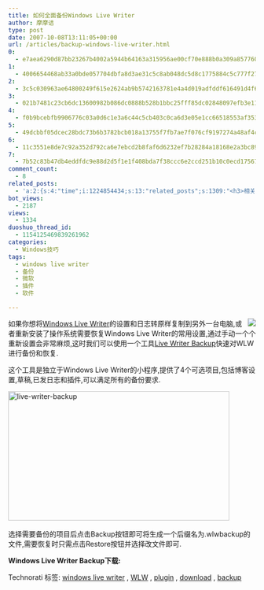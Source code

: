 ```yaml
---
title: 如何全面备份Windows Live Writer
author: 摩摩诘
type: post
date: 2007-10-08T13:11:05+00:00
url: /articles/backup-windows-live-writer.html
0:
  - e7aea6290d87bb23267b4002a5944b64163a315956ae00cf70e888b0a309a857760e961b7aa8b881ffed5af572c9d195
1:
  - 4006654468ab33a0bde057704dbfa8d3ae31c5c8ab048dc5d8c1775884c5c777f279ad8aacf9f71255ad381c6c4686dc
2:
  - 3c5c030963ae64800249f615e2624ab9b5742163781e4a4d019adfddf616491d4f6e8bb5afff4f5d9fa65f034de6d647
3:
  - 021b7481c23cb6dc13600982b086dc0888b528b1bbc25fff85dc02848097efb3e115a5d9d8dc10d36a542950c37ab688
4:
  - f0b9bcebfb9906776c03a0d6c1e3a6c44c5cb403c0ca6d3e05e1cc66518553af3539402719f0d478fcbb91848f855d58
5:
  - 49dcbbf05dcec28bdc73b6b3782bcb018a13755f7fb7ae7f076cf9197274a48af4cdd7ca9f00c8016fb379373401e6da
6:
  - 11c3551e8de7c92a352d792ca6e7ebcd2b8faf6d6232ef7b28284a18168e2a3bc8926bb318b3e736df6b29e94fdfac37
7:
  - 7b52c83b47db4eddfdc9e88d2d5f1e1f408bda7f38ccc6e2ccd251b10c0ecd175678ea254b794dc1a3fc0827dc31a4a1
comment_count:
  - 8
related_posts:
  - 'a:2:{s:4:"time";i:1224854434;s:13:"related_posts";s:1309:"<h3>相关日志</h3><ul class="related_post"><li><a href="http://www.digglife.cn/articles/no-more-wga-for-ie7.html" title="IE 7新版发布,无需WGA正版验证">IE 7新版发布,无需WGA正版验证</a></li><li><a href="http://www.digglife.cn/articles/windows-live-writer-tricks-and-tips.html" title="我的Windows Live Writer使用心得 Part.1">我的Windows Live Writer使用心得 Part.1</a></li><li><a href="http://www.digglife.cn/articles/custom-windows-interface-tools.html" title="9个工具打造焕然一新的Windows界面">9个工具打造焕然一新的Windows界面</a></li><li><a href="http://www.digglife.cn/articles/convert-powerpoint-flash.html" title="免费将Powerpoint转换为Flash">免费将Powerpoint转换为Flash</a></li><li><a href="http://www.digglife.cn/articles/alternative-for-windows-live-writer-juziyue.html" title="菊子曰博客离线编辑器Alpha 3 SP1评测">菊子曰博客离线编辑器Alpha 3 SP1评测</a></li><li><a href="http://www.digglife.cn/articles/air-applications-for-bloggers.html" title="适合博客使用的7个Adobe AIR程序">适合博客使用的7个Adobe AIR程序</a></li><li><a href="http://www.digglife.cn/articles/starburn.html" title="免费刻录软件Starbun,不仅仅是刻录">免费刻录软件Starbun,不仅仅是刻录</a></li></ul>";}'
bot_views:
  - 2187
views:
  - 1334
duoshuo_thread_id:
  - 1154125469839261962
categories:
  - Windows技巧
tags:
  - windows live writer
  - 备份
  - 微软
  - 插件
  - 软件

---
```

 <img src="http://digglife.qiniudn.com/qiniu/2050/image/6d246f0e075c7dd6f889412c352c17e7.png" align="right" />如果你想将<a title="Windows Live Writer Beta 3安装和试用" href="https://www.digglife.net/articles/firstlook-of-windows-live-writer-beta3.html" target="_blank">Windows Live Writer</a>的设置和日志转原样复制到另外一台电脑,或者重新安装了操作系统需要恢复Windows Live Writer的常用设置,通过手动一个个重新设置会非常麻烦,这时我们可以使用一个工具<a href="http://scottisafooldev.spaces.live.com/blog/cns!FE151030F50B5B37!556.entry" target="_blank">Live Writer Backup</a>快速对WLW进行备份和恢复.

这个工具是独立于Windows Live Writer的小程序,提供了4个可选项目,包括博客设置,草稿,已发日志和插件,可以满足所有的备份要求.

<!--more-->

[<img height="263" alt="live-writer-backup" src="http://digglife.qiniudn.com/wp-content/uploads/3/379/2007/10/live-writer-backup-thumb.png" width="450" />][1]&nbsp;

选择需要备份的项目后点击Backup按钮即可将生成一个后缀名为.wlwbackup的文件,需要恢复时只需点击Restore按钮并选择改文件即可.

**Windows Live Writer Backup下载:**



<div class="wlWriterSmartContent" id="scid:0767317B-992E-4b12-91E0-4F059A8CECA8:7f2b785f-79fe-4432-8d17-5b891cbf669e" style="padding-right: 0px; display: inline; padding-left: 0px; padding-bottom: 0px; margin: 0px; padding-top: 0px">
  Technorati 标签: <a href="http://technorati.com/tags/windows%20live%20writer/" rel="tag">windows live writer</a> , <a href="http://technorati.com/tags/WLW/" rel="tag">WLW</a> , <a href="http://technorati.com/tags/plugin/" rel="tag">plugin</a> , <a href="http://technorati.com/tags/download/" rel="tag">download</a> , <a href="http://technorati.com/tags/backup/" rel="tag">backup</a>
</div>

 [1]: https://www.digglife.net/wp-content/uploads/3/379/2007/10/live-writer-backup.png